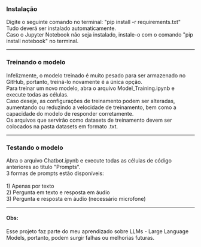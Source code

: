 <h3>Instalação</h3>
Digite o seguinte comando no terminal: "pip install -r requirements.txt"<br>
Tudo deverá ser instalado automaticamente.<br>
Caso o Jupyter Notebook não seja instalado, instale-o com o comando "pip install notebook" no terminal.
<hr>
<h3>Treinando o modelo</h3>
Infelizmente, o modelo treinado é muito pesado para ser armazenado no GitHub, portanto, treiná-lo novamente é a única opção.<br>
Para treinar um novo modelo, abra o arquivo Model_Training.ipynb e execute todas as células.<br>
Caso deseje, as configurações de treinamento podem ser alteradas, aumentando ou reduzindo a velocidade de treinamento, bem como a capacidade do modelo de responder corretamente.<br>
Os arquivos que servirão como datasets de treinamento devem ser colocados na pasta datasets em formato .txt.
<hr>
<h3>Testando o modelo</h3>
Abra o arquivo Chatbot.ipynb e execute todas as células de código anteriores ao título "Prompts".<br>
3 formas de prompts estão disponíveis:<br><br>
1) Apenas por texto<br>
2) Pergunta em texto e resposta em áudio<br>
3) Pergunta e resposta em áudio (necessário microfone)<br>
<hr>
<h4>Obs:</h4>
Esse projeto faz parte do meu aprendizado sobre LLMs - Large Language Models, portanto, podem surgir falhas ou melhorias futuras.
